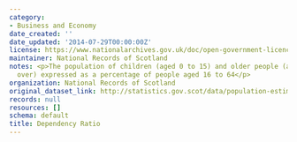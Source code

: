 ```yaml
---
category:
- Business and Economy
date_created: ''
date_updated: '2014-07-29T00:00:00Z'
license: https://www.nationalarchives.gov.uk/doc/open-government-licence/version/3/
maintainer: National Records of Scotland
notes: <p>The population of children (aged 0 to 15) and older people (aged 65 and
  over) expressed as a percentage of people aged 16 to 64</p>
organization: National Records of Scotland
original_dataset_link: http://statistics.gov.scot/data/population-estimates-dependency
records: null
resources: []
schema: default
title: Dependency Ratio
---
```

